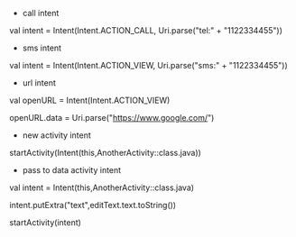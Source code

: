 * call intent

val intent = Intent(Intent.ACTION_CALL, Uri.parse("tel:" + "1122334455"))

* sms intent

val intent = Intent(Intent.ACTION_VIEW, Uri.parse("sms:" + "1122334455"))

* url intent

val openURL = Intent(Intent.ACTION_VIEW)

openURL.data = Uri.parse("https://www.google.com/")

* new activity intent

startActivity(Intent(this,AnotherActivity::class.java))

* pass to data activity intent

val intent = Intent(this,AnotherActivity::class.java)

intent.putExtra("text",editText.text.toString())

startActivity(intent)
